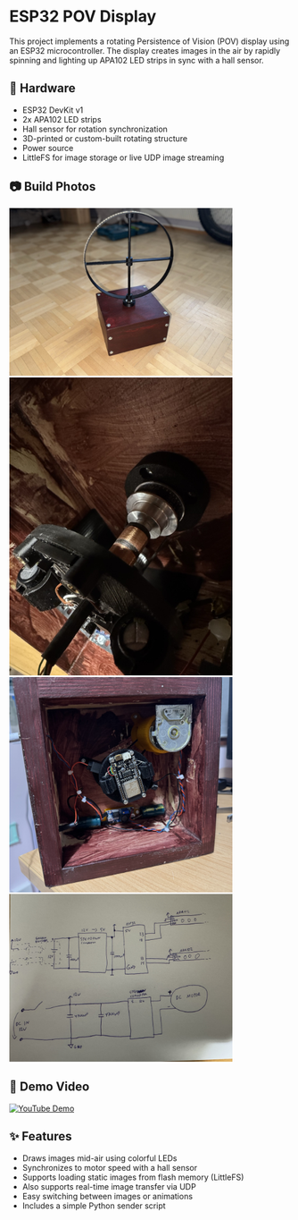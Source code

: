 
# ESP32 POV Display

This project implements a rotating Persistence of Vision (POV) display using an ESP32 microcontroller. The display creates images in the air by rapidly spinning and lighting up APA102 LED strips in sync with a hall sensor.

## 🔧 Hardware

- ESP32 DevKit v1
- 2x APA102 LED strips
- Hall sensor for rotation synchronization
- 3D-printed or custom-built rotating structure
- Power source 
- LittleFS for image storage or live UDP image streaming

## 📷 Build Photos

<img src="images/20250516_074245982_iOS Large.jpeg" width="400"/>
<img src="images/20250516_173941555_iOS Large.jpeg" width="400"/>
<img src="images/20250525_162929096_iOS.jpeg" width="400"/>
<img src="images/IMG_6477.jpeg" width="400"/>


## 🎥 Demo Video
[![YouTube Demo](https://img.youtube.com/vi/JnEytki14tk/0.jpg)](https://www.youtube.com/watch?v=JnEytki14tk)

## ✨ Features

- Draws images mid-air using colorful LEDs
- Synchronizes to motor speed with a hall sensor
- Supports loading static images from flash memory (LittleFS)
- Also supports real-time image transfer via UDP
- Easy switching between images or animations
- Includes a simple Python sender script

